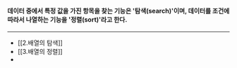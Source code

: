 #### 데이터 중에서 특정 값을 가진 항목을 찾는 기능은 '탐색(search)'이며, 데이터를 조건에 따라서 나열하는 기능을 '정렬(sort)'라고 한다. ####
___
- [[2.배열의 탐색]]
- [[3.배열의 정렬]]
- 
